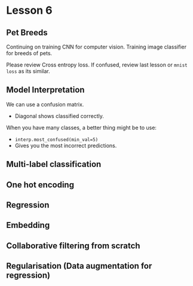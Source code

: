# Lesson 6

## Pet Breeds

Continuing on training CNN for computer vision. Training image classifier for breeds of pets.

Please review Cross entropy loss. If confused, review last lesson or `mnist loss` as its similar.

## Model Interpretation

We can use a confusion matrix. 
* Diagonal shows classified correctly.

When you have many classes, a better thing might be to use: 
* `interp.most_confused(min_val=5)`
* Gives you the most incorrect predictions.

## Multi-label classification
## One hot encoding
## Regression
## Embedding
## Collaborative filtering from scratch
## Regularisation (Data augmentation for regression)
